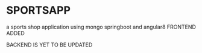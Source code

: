 # SPORTSAPP
a sports shop application using mongo springboot and angular8
FRONTEND ADDED

BACKEND IS YET TO BE UPDATED
